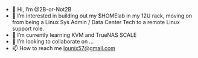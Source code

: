 - 👋 Hi, I’m @2B-or-Not2B
- 👀 I’m interested in building out my $HOMElab in my 12U rack, moving on from being a Linux Sys Admin / Data Center Tech to a remote Linux support role.
- 🌱 I’m currently learning KVM and TrueNAS SCALE
- 💞️ I’m looking to collaborate on ...
- 📫 How to reach me lounix57@gmail.com

<!---
2B-or-Not2B/2B-or-Not2B is a ✨ special ✨ repository because its `README.md` (this file) appears on your GitHub profile.
You can click the Preview link to take a look at your changes.
--->
